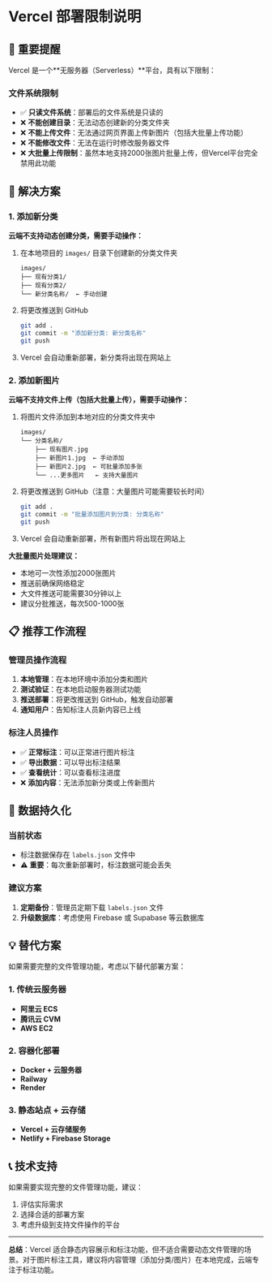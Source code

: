 # Vercel 部署限制说明

## 🚨 重要提醒

Vercel 是一个**无服务器（Serverless）**平台，具有以下限制：

### 文件系统限制
- ✅ **只读文件系统**：部署后的文件系统是只读的
- ❌ **不能创建目录**：无法动态创建新的分类文件夹
- ❌ **不能上传文件**：无法通过网页界面上传新图片（包括大批量上传功能）
- ❌ **不能修改文件**：无法在运行时修改服务器文件
- ❌ **大批量上传限制**：虽然本地支持2000张图片批量上传，但Vercel平台完全禁用此功能

## 🔧 解决方案

### 1. 添加新分类
**云端不支持动态创建分类，需要手动操作：**

1. 在本地项目的 `images/` 目录下创建新的分类文件夹
   ```
   images/
   ├── 现有分类1/
   ├── 现有分类2/
   └── 新分类名称/  ← 手动创建
   ```

2. 将更改推送到 GitHub
   ```bash
   git add .
   git commit -m "添加新分类: 新分类名称"
   git push
   ```

3. Vercel 会自动重新部署，新分类将出现在网站上

### 2. 添加新图片
**云端不支持文件上传（包括大批量上传），需要手动操作：**

1. 将图片文件添加到本地对应的分类文件夹中
   ```
   images/
   └── 分类名称/
       ├── 现有图片.jpg
       ├── 新图片1.jpg  ← 手动添加
       ├── 新图片2.jpg  ← 可批量添加多张
       └── ...更多图片   ← 支持大量图片
   ```

2. 将更改推送到 GitHub（注意：大量图片可能需要较长时间）
   ```bash
   git add .
   git commit -m "批量添加图片到分类: 分类名称"
   git push
   ```

3. Vercel 会自动重新部署，所有新图片将出现在网站上

**大批量图片处理建议：**
- 本地可一次性添加2000张图片
- 推送前确保网络稳定
- 大文件推送可能需要30分钟以上
- 建议分批推送，每次500-1000张

## 📋 推荐工作流程

### 管理员操作流程
1. **本地管理**：在本地环境中添加分类和图片
2. **测试验证**：在本地启动服务器测试功能
3. **推送部署**：将更改推送到 GitHub，触发自动部署
4. **通知用户**：告知标注人员新内容已上线

### 标注人员操作
- ✅ **正常标注**：可以正常进行图片标注
- ✅ **导出数据**：可以导出标注结果
- ✅ **查看统计**：可以查看标注进度
- ❌ **添加内容**：无法添加新分类或上传新图片

## 🔄 数据持久化

### 当前状态
- 标注数据保存在 `labels.json` 文件中
- ⚠️ **重要**：每次重新部署时，标注数据可能会丢失

### 建议方案
1. **定期备份**：管理员定期下载 `labels.json` 文件
2. **升级数据库**：考虑使用 Firebase 或 Supabase 等云数据库

## 💡 替代方案

如果需要完整的文件管理功能，考虑以下替代部署方案：

### 1. 传统云服务器
- **阿里云 ECS**
- **腾讯云 CVM**
- **AWS EC2**

### 2. 容器化部署
- **Docker + 云服务器**
- **Railway**
- **Render**

### 3. 静态站点 + 云存储
- **Vercel + 云存储服务**
- **Netlify + Firebase Storage**

## 📞 技术支持

如果需要实现完整的文件管理功能，建议：
1. 评估实际需求
2. 选择合适的部署方案
3. 考虑升级到支持文件操作的平台

---

**总结**：Vercel 适合静态内容展示和标注功能，但不适合需要动态文件管理的场景。对于图片标注工具，建议将内容管理（添加分类/图片）在本地完成，云端专注于标注功能。